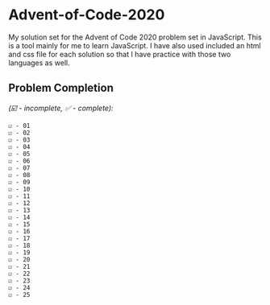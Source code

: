 # Advent-of-Code-2020
My solution set for the Advent of Code 2020 problem set in JavaScript. This is a
tool mainly for me to learn JavaScript. I have also used included an html and
css file for each solution so that I have practice with those two languages as
well.

## Problem Completion ##
*(☑️ - incomplete, ✅ - complete):* <br>
```
☑️ - 01
☑️ - 02
☑️ - 03
☑️ - 04
☑️ - 05
☑️ - 06
☑️ - 07
☑️ - 08
☑️ - 09
☑️ - 10
☑️ - 11
☑️ - 12
☑️ - 13
☑️ - 14
☑️ - 15
☑️ - 16
☑️ - 17
☑️ - 18
☑️ - 19
☑️ - 20
☑️ - 21
☑️ - 22
☑️ - 23
☑️ - 24
☑️ - 25
```